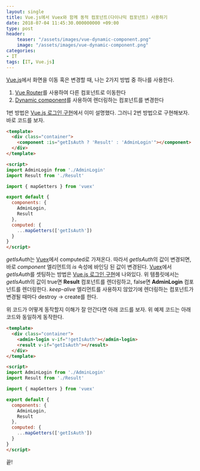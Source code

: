```yaml
---
layout: single
title: Vue.js에서 Vuex와 함께 동적 컴포넌트(다이나믹 컴포넌트) 사용하기
date: 2018-07-04 11:45:30.000000000 +09:00
type: post
header:
    teaser: "/assets/images/vue-dynamic-component.png"
    image: "/assets/images/vue-dynamic-component.png"
categories:
- IT
tags: [IT, Vue.js]
---
```


[Vue.js]에서 화면을 이동 혹은 변경할 때, 나는 2가지 방법 중 하나를 사용한다.

1. [Vue Router]를 사용하여 다른 컴포넌트로 이동한다
1. [Dynamic component]를 사용하여 렌더링하는 컴포넌트를 변경한다

1번 방법은 [Vue.js 로그인 구현]에서 이미 설명했다. 
그러니 2번 방법으로 구현해보자. 바로 코드를 보자.

```html
<template>
  <div class="container">
    <component :is="getIsAuth ? 'Result' : 'AdminLogin'"></component> 
  </div>
</template>

<script>
import AdminLogin from './AdminLogin'
import Result from './Result'

import { mapGetters } from 'vuex'

export default {
  components: {
    AdminLogin,
    Result
  },
  computed: {
    ...mapGetters(['getIsAuth'])
  }
}
</script>
```

*getIsAuth*는 [Vuex]에서 computed로 가져온다. 따라서 *getIsAuth*의 값이 변경되면, 바로 *component* 엘리먼트의 *is* 속성에 바인딩 된 값이 변경된다. [Vuex]에서 *getIsAuth*를 셋팅하는 방법은 [Vue.js 로그인 구현]에 나와있다. 위 템플릿에서는 *getIsAuth*의 값이 true면 **Result** 컴포넌트를 렌더링하고, false면 **AdminLogin** 컴포넌트를 렌더링한다. *keep-alive* 엘리먼트를 사용하지 않았기에 렌더링하는 컴포넌트가 변경될 때마다 destroy -> create를 한다.

위 코드가 어떻게 동작할지 이해가 잘 안간다면 아래 코드를 보자. 위 예제 코드는 아래 코드와 동일하게 동작한다.

```html
<template>
  <div class="container">
    <admin-login v-if="!getIsAuth"></admin-login>
    <result v-if="getIsAuth"></result>
  </div>
</template>

<script>
import AdminLogin from './AdminLogin'
import Result from './Result'

import { mapGetters } from 'vuex'

export default {
  components: {
    AdminLogin,
    Result
  },
  computed: {
    ...mapGetters(['getIsAuth'])
  }
}
</script>
```

끝!

[Vue.js]: https://vuejs.org/
[Vue Router]: https://router.vuejs.org/kr/guide/
[Dynamic component]: https://vuejs.org/v2/guide/components-dynamic-async.html
[Vuex]: https://vuex.vuejs.org/kr/
[Vue.js 로그인 구현]: (https://lovemewithoutall.github.io/it/vue-login-demo/)